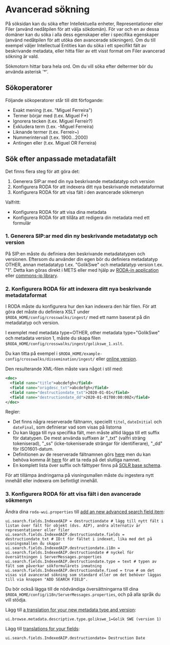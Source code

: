 # Avancerad sökning

På söksidan kan du söka efter Intellektuella enheter, Representationer eller Filer (använd nedåtpilen för att välja sökdomän). För var och en av dessa domäner kan du söka i alla dess egenskaper eller i specifika egenskaper (använd nedåtpilen för att utöka den avancerade sökningen). Om du till exempel väljer Intellectual Entities kan du söka i ett specifikt fält av beskrivande metadata, eller hitta filer av ett visst format om Filer avancerad sökning är vald.

Sökmotorn hittar bara hela ord. Om du vill söka efter deltermer bör du använda asterisk '*'.

## Sökoperatorer

Följande sökoperatorer står till ditt förfogande:

- Exakt mening (t.ex. "Miguel Ferreira")
- Termer börjar med (t.ex. Miguel F*)
- Ignorera tecken (t.ex. Miguel Ferreir?)
- Exkludera term (t.ex. -Miguel Ferreira)
- Liknande termer (t.ex. Ferreir~)
- Nummerintervall (t.ex. 1900...2000)
- Antingen eller (t.ex. Miguel OR Ferreira)

## Sök efter anpassade metadatafält

Det finns flera steg för att göra det:

1. Generera SIP:ar med din nya beskrivande metadatatyp och version
2. Konfigurera RODA för att indexera ditt nya beskrivande metadataformat
3. Konfigurera RODA för att visa fält i den avancerade sökmenyn

Valfritt:
* Konfigurera RODA för att visa dina metadata
* Konfigurera RODA för att tillåta att redigera din metadata med ett formulär


### 1. Generera SIP:ar med din ny beskrivande metadatatyp och version
På SIP:en måste du definiera den beskrivande metadatatypen och versionen. Eftersom du använder din egen bör du definiera metadatatyp OTHER, annan metadatatyp t.ex. "GolikSwe" och metadatatyp version t.ex. "1". Detta kan göras direkt i METS eller med hjälp av [RODA-in application](http://rodain.roda-community.org/) eller [commons-ip library](https://github.com/keeps/commons-ip).

### 2. Konfigurera RODA för att indexera ditt nya beskrivande metadataformat
I RODA måste du konfigurera hur den kan indexera den här filen. För att göra det måste du definiera XSLT under `$RODA_HOME/config/crosswalks/ingest/` med ett namn baserat på din metadatatyp och version.

I exemplet med metadata type=OTHER, other metadata type="GolikSwe" och metadata version 1, måste du skapa filen `$RODA_HOME/config/crosswalks/ingest/golikswe_1.xslt`.

Du kan titta på exempel i `$RODA_HOME/example-config/crosswalks/dissemination/ingest/` eller [online version](https://github.com/keeps/roda/tree/master/roda-core/roda-core/src/main/resources/config/crosswalks/ingest).

Den resulterande XML-filen måste vara något i stil med:
```xml
<doc>
  <field name="title">abcdefgh</field>
  <field name="origdesc_txt">abcdefgh</field>
  <field name="destructiondate_txt">2020-01-01</field>
  <field name="destructiondate_dd">2020-01-01T00:00:00Z</field>
</doc>
```
Regler:
- Det finns några reserverade fältnamn, speciellt `titel`, `dateInitial` och `dateFinal`, som definierar vad som visas på listorna
- Du kan lägga till nya specifika fält, men måste alltid lägga till ett suffix för datatypen. De mest använda suffixen är "\_txt" (valfri sträng tokeniserad), "\_ss" (icke-tokeniserade strängar för identifierare), "\_dd" för ISO1601-datum.
- Definitionen av de reserverade fältnamnen görs [here](https://github.com/keeps/roda/blob/master/roda-core/roda-core/src/main/java/org/roda/core/index/schema/collections/AIPCollection.java#L61) men du kan behöva komma åt [here](https://github.com/keeps/roda/blob/master/roda-common/roda-common-data/src/main/java/org/roda/core/data/common/RodaConstants.java#L604) för att ta reda på det slutliga namnet.
- En komplett lista över suffix och fälttyper finns på [SOLR base schema](https://github.com/keeps/roda/blob/master/roda-core/roda-core/src/main/resources/config/index/common/conf/managed-schema).

För att tillämpa ändringarna på visningsmallen måste du ingestera nytt innehåll eller indexera om befintligt innehåll.

### 3. Konfigurera RODA för att visa fält i den avancerade sökmenyn

Ändra dina `roda-wui.properties` till [add an new advanced search field item](https://github.com/keeps/roda/blob/master/roda-ui/roda-wui/src/main/resources/config/roda-wui.properties#L165):

``` javaegenskaper
ui.search.fields.IndexedAIP = destructiondate # lägg till nytt fält i listan över fält för objekt (dvs. AIP), andra alternativ är representationer eller filer
ui.search.fields.IndexedAIP.destructiondate.fields = destructiondate_txt # ID:t för fältet i indexet, lika med det på visningsmallen du skapar
ui.search.fields.IndexedAIP.destructiondate.i18n = ui.search.fields.IndexedAIP.destructiondate # nyckel för översättningen i ServerMessages.properties
ui.search.fields.IndexedAIP.destructiondate.type = text # typen av fält som påverkar sökformulärets inmatning
ui.search.fields.IndexedAIP.destructiondate.fixed = true # om det visas vid avancerad sökning som standard eller om det behöver läggas till via knappen "ADD SEARCH FIELD".
```
Du bör också lägga till de nödvändiga översättningarna till dina `$RODA_HOME/config/i18n/ServerMessages.properties`, och på alla språk du vill stödja.

Lägg till [a translation for your new metadata type and version](https://github.com/keeps/roda/blob/master/roda-ui/roda-wui/src/main/resources/config/i18n/ServerMessages.properties#L121):

```javaproperties
ui.browse.metadata.descriptive.type.golikswe_1=Golik SWE (version 1)
```

Lägg till [translations for your fields](https://github.com/keeps/roda/blob/master/roda-ui/roda-wui/src/main/resources/config/i18n/ServerMessages.properties#L2):

```javaproperties
ui.search.fields.IndexedAIP.destructiondate= Destruction Date
```
